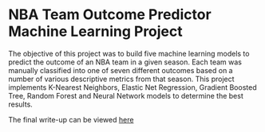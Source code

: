 # NBA Team Outcome Predictor Machine Learning Project

The objective of this project was to build five machine learning models to predict the outcome of an NBA team in a given season. Each team was manually classified into one of seven different outcomes based on a number of various descriptive metrics from that season. This project implements K-Nearest Neighbors, Elastic Net Regression, Gradient Boosted Tree, Random Forest and Neural Network models to determine the best results. 

The final write-up can be viewed [here](https://nvnlo.github.io/TeamProject/Team-Outcome-Predictor.html)
